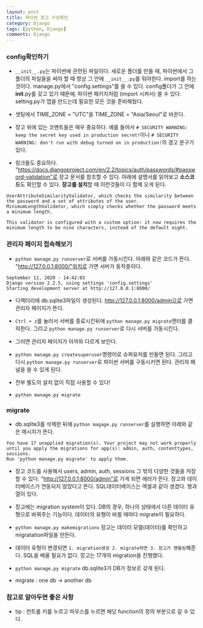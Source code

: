 ```yaml
---
layout: post
title: 파이썬 장고 구성확인
category: Django
tags: [python, Django]
comments: Django
---
```


### config확인하기

- `__init__.py`는 파이썬에 관련된 파일이다. 새로운 폴더를 만들 때, 파이썬에서 그 폴더의 파일들을 써야 할 때 항상 그 안에 `__init__.py`를 둬야한다. import를 하는 것이다. manage.py에서 "config.settings"를 쓸 수 있다. config폴더가 그 안에 __init__.py를 갖고 있기 때문에, 파이썬 패키지처럼 (import 시켜서) 쓸 수 있다. setting.py가 앱을 만드는데 필요한 모든 것을 준비해뒀다.

- 셋팅에서 TIME_ZONE = "UTC"을  TIME_ZONE = "Asia/Seoul"로 바꾼다.

- 쟝고 위에 있는 코멘트들은 매우 중요하다. 예를 들어서 `# SECURITY WARNING: keep the secret key used in production secret!`이나 `# SECURITY WARNING: don't run with debug turned on in production!`의 경고 문구가 있다.

- 링크들도 중요하다. "https://docs.djangoproject.com/en/2.2/topics/auth/passwords/#password-validation"로 장고 문서를 참조할 수 있다. 아래에 설명서를 읽어보고 **소스코드**도 확인할 수 있다. **장고를 설치**할 때 이런것들이 다 함께 오게 된다.

```
UserAttributeSimilarityValidator, which checks the similarity between the password and a set of attributes of the user.
MinimumLengthValidator, which simply checks whether the password meets a minimum length.

This validator is configured with a custom option: it now requires the minimum length to be nine characters, instead of the default eight.
```

### 관리자 페이지 접속해보기

- `python manage.py runserver`로 서버를 가동시킨다. 아래와 같은 코드가 뜬다. "http://127.0.0.1:8000/"위치로 가면 서버가 동작중이다.

```
September 11, 2020 - 14:42:03
Django version 2.2.5, using settings 'config.settings'
Starting development server at http://127.0.0.1:8000/
```

- 디렉터리에 db.sqlite3파일이 생성된다. http://127.0.0.1:8000/admin으로 가면 관리자 페이지가 뜬다. 

- `Ctrl + z`를 눌러서 서버를 종료시킨뒤에 `python manage.py migrate`엔터를 클릭한다. 그리고 `python manage.py runserver`로 다시 서버를 가동시킨다.

- 그러면 관리자 페이지가 아까와 다르게 보인다.

- `python manage.py createsuperuser`명령어로 슈퍼유저를 만들면 된다. 그리고 다시 `python manage.py runserver`로 파이썬 서버를 구동시키면 된다. 관리자 패널을 쓸 수 있게 된다.

- 전부 별도의 설치 없이 직접 사용할 수 있다!

- `python manage.py migrate`

### migrate

- db.sqlite3를 삭제한 뒤에 `python magage.py runserver`를 실행하면 아래와 같은 메시지가 뜬다.

```
You have 17 unapplied migration(s). Your project may not work properly until you apply the migrations for app(s): admin, auth, contenttypes, sessions.     
Run 'python manage.py migrate' to apply them.
```

- 장고 코드를 사용해서 users, admin, auth, sessions 그 밖의 다양한 것들을 저장할 수 있다. "http://127.0.0.1:8000/admin"로 가게 되면 에러가 뜬다. 장고와 데이터베이스가 연동되지 않았다고 뜬다. SQL데이터베이스는 엑셀과 같이 생겼다. 행과 열이 있다. 

- 장고에는 migration system이 있다. DB의 경우, 하나의 상태에서 다른 데이터 유형으로 바꿔주는 기능이다. 데이터의 유형이 바뀔 때마다 migrate이 필요하다.

- `python manage.py makemigrations` 장고는 데이터 모델(데이터)를 확인하고 migratation파일을 만든다.

- 데이터 유형이 변경되면 `1. migration생성 2. migrate하면 3. 장고가 핸들링`해준다. SQL을 배울 필요가 없다. 장고는 17개의 migration을 진행했다.

- `python manage.py migrate` db.sqlite3가 DB가 정보르 갖게 된다.

- migrate : one db -> another db

### 참고로 알아두면 좋은 사항

- tip : 컨트롤 키를 누르고 마우스를 누르면 해당 function의 정의 부분으로 갈 수 있다.

